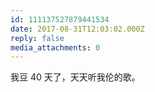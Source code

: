 ```yaml
---
id: 111137527879441534
date: 2017-08-31T12:03:02.000Z
reply: false
media_attachments: 0
---
```


我豆 40 天了，天天听我伦的歌。

